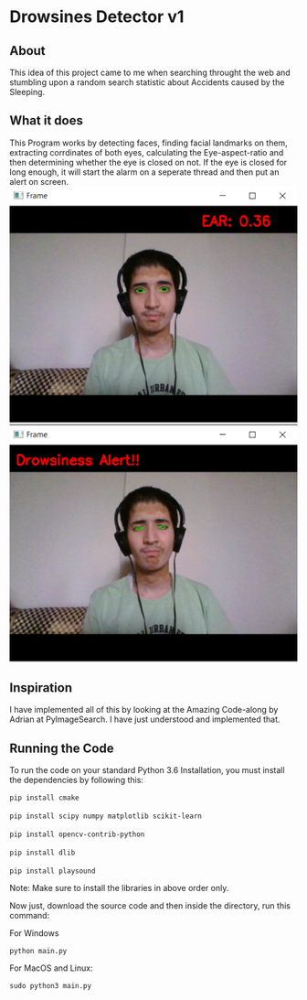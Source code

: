 # Drowsines Detector v1
## About
This idea of this project came to me when searching throught the web and stumbling upon a random search statistic about Accidents caused by the Sleeping.

## What it does
This Program works by detecting faces, finding facial landmarks on them, extracting corrdinates of both eyes, calculating the Eye-aspect-ratio and then determining whether the eye is closed on not. If the eye is closed for long enough, it will start the alarm on a seperate thread and then put an alert on screen.
![Normal Mode](https://github.com/heytanay/drows-detect/blob/master/147.png)
![Drowsiness Alert Mode](https://github.com/heytanay/drows-detect/blob/master/148.png)

## Inspiration
I have implemented all of this by looking at the Amazing Code-along by Adrian at PyImageSearch. I have just understood and implemented that.

## Running the Code
To run the code on your standard Python 3.6 Installation, you must install the dependencies by following this:

```
pip install cmake

pip install scipy numpy matplotlib scikit-learn 

pip install opencv-contrib-python

pip install dlib

pip install playsound
```

Note: Make sure to install the libraries in above order only.

Now just, download the source code and then inside the directory, run this command:

For Windows 
```
python main.py
```

For MacOS and Linux:
```
sudo python3 main.py
```
